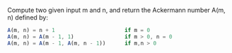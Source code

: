 Compute two given input m and n, and return the Ackermann number A(m, n) defined by:

```js
A(m, n) = n + 1                      if m = 0
A(m, n) = A(m - 1, 1)                if m > 0, n = 0 
A(m, n) = A(m - 1, A(m, n - 1))      if m,n > 0
```

